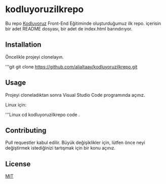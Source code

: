 # kodluyoruzilkrepo


Bu repo [Kodluyoruz](https://www.kodluyoruz.org/) Front-End Eğitiminde oluşturduğumuz ilk repo. içerisin bir adet
README dosyası, bir adet de index.html barındırıyor.

## Installation

Öncelikle projeyi clonelayın.

'''git 
git clone https://github.com/alialtaay/kodluyoruzilkrepo.git


## Usage

Projeyi cloneladıktan sonra Visual Studio Code programında açınız.

Linux için:

'''Linux
cd kodluyoruzilkrepo
code . 


## Contributing

Pull requestler kabul edilir. Büyük değişiklikler için, lütfen önce neyi değiştirmek 
istediğinizi tartışmak için bir konu açınız.

 ## License

[MIT](https://mitsloan.mit.edu/ideas-made-to-matter/next-chapter-analytics-data-storytelling?utm_source=mitsloangooglep&utm_medium=social&utm_campaign=datastorytelling&gclid=CjwKCAiAzp6eBhByEiwA_gGq5IG8lj8Llh1MXGb8QFPxqYUv-mUg89shixK9STzJTDpDSb1KRRKBLhoCHMQQAvD_BwE)

